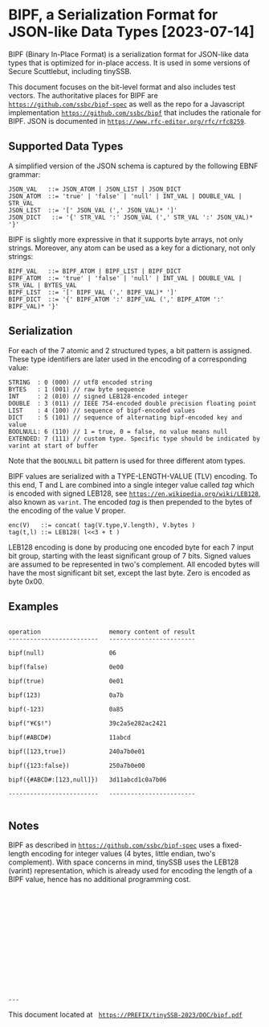 # BIPF, a Serialization Format for JSON-like Data Types [2023-07-14]

BIPF (Binary In-Place Format) is a serialization format for JSON-like
data types that is optimized for in-place access. It is used in
some versions of Secure Scuttlebut, including tinySSB.

This document focuses on the bit-level format and also includes test
vectors. The authoritative places for BIPF are
[```https://github.com/ssbc/bipf-spec```](https://github.com/ssbc/bipf-spec)
as well as the repo for a Javascript implementation
[```https://github.com/ssbc/bipf```](https://github.com/ssbc/bipf) that
includes the rationale for BIPF. JSON is documented in
[```https://www.rfc-editor.org/rfc/rfc8259```](https://www.rfc-editor.org/rfc/rfc8259).


## Supported Data Types

A simplified version of the JSON schema is captured by the following EBNF grammar:

```
JSON_VAL   ::= JSON_ATOM | JSON_LIST | JSON_DICT
JSON_ATOM  ::= 'true' | 'false' | 'null' | INT_VAL | DOUBLE_VAL | STR_VAL
JSON_LIST  ::= '[' JSON_VAL (',' JSON_VAL)* ']'
JSON_DICT   ::= '{' STR_VAL ':' JSON_VAL (',' STR_VAL ':' JSON_VAL)* '}'
```

BIPF is slightly more expressive in that it supports byte arrays, not
only strings. Moreover, any atom can be used as a key for a dictionary,
not only strings:

```
BIPF_VAL   ::= BIPF_ATOM | BIPF_LIST | BIPF_DICT
BIPF_ATOM  ::= 'true' | 'false' | 'null' | INT_VAL | DOUBLE_VAL | STR_VAL | BYTES_VAL
BIPF_LIST  ::= '[' BIPF_VAL (',' BIPF_VAL)* ']'
BIPF_DICT  ::= '{' BIPF_ATOM ':' BIPF_VAL (',' BIPF_ATOM ':' BIPF_VAL)* '}'
```

## Serialization

For each of the 7 atomic and 2 structured types, a bit pattern is
assigned.  These type identifiers are later used in the encoding of a
corresponding value:

```
STRING  : 0 (000) // utf8 encoded string
BYTES   : 1 (001) // raw byte sequence
INT     : 2 (010) // signed LEB128-encoded integer
DOUBLE  : 3 (011) // IEEE 754-encoded double precision floating point
LIST    : 4 (100) // sequence of bipf-encoded values
DICT    : 5 (101) // sequence of alternating bipf-encoded key and value
BOOLNULL: 6 (110) // 1 = true, 0 = false, no value means null
EXTENDED: 7 (111) // custom type. Specific type should be indicated by varint at start of buffer
```

Note that the ```BOOLNULL``` bit pattern is used for three different atom types.

BIPF values are serialized with a TYPE-LENGTH-VALUE (TLV) encoding.
To this end, T and L are combined into a single
integer value called _tag_ which is encoded with signed LEB128, see
[```https://en.wikipedia.org/wiki/LEB128```](https://en.wikipedia.org/wiki/LEB128),
also known as ```varint```. The encoded _tag_ is then prepended to the
bytes of the encoding of the value V proper.

```
enc(V)   ::= concat( tag(V.type,V.length), V.bytes )
tag(t,l) ::= LEB128( l<<3 + t )
```

LEB128 encoding is done by producing one encoded byte for each 7
input bit group, starting with the least significant group of 7
bits. Signed values are assumed to be represented in two's
complement. All encoded bytes will have the most significant bit set,
except the last byte. Zero is encoded as byte 0x00.

## Examples

```

operation                   memory content of result
-------------------------   ------------------------

bipf(null)                  06

bipf(false)                 0e00

bipf(true)                  0e01

bipf(123)                   0a7b

bipf(-123)                  0a85

bipf("¥€$!")                39c2a5e282ac2421

bipf(#ABCD#)                11abcd

bipf([123,true])            240a7b0e01

bipf({123:false})           250a7b0e00

bipf({#ABCD#:[123,null]})   3d11abcd1c0a7b06

-------------------------   ------------------------


```


## Notes

BIPF as described in
[```https://github.com/ssbc/bipf-spec```](https://github.com/ssbc/bipf-spec)
uses a fixed-length encoding for integer values (4 bytes, little
endian, two's complement). With space concerns in mind, tinySSB uses
the LEB128 (varint) representation, which is already used for encoding
the length of a BIPF value, hence has no additional programming cost.



```















---
```
This document located at &nbsp;&nbsp;[```https://PREFIX/tinySSB-2023/DOC/bipf.pdf```](https://PREFIX/tinySSB-2023/DOC/bipf.pdf)

